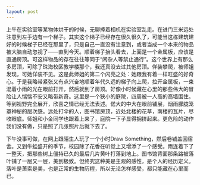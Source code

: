 ```yaml
---
layout: post
---
```

上午在实验室等某物体烘干的时候，无聊捧着相机在实验室乱走。在进门三米远处注意到左手边有一个梯子。其实这个梯子已经存在很久很久了，可能当这栋建筑建好的时候梯子已经在那里了，只是自己一直没有注意到，或者当成一个本来的物品被大脑自动忽视了——直到今天。顺着梯子抬头看去，上面是一个金属板，应该是直通房顶。可这样物品的存在往往等同于“闲杂人等禁止通行”。这个世界上有那么多房顶，可除了珠海校区教学楼那个，我还真没去过其他房顶。佯装攀爬，被师姐发现，可她佯装不见。这是此师姐的第二个闪亮之处：她跟我有着一样旺盛的好奇心。于是我略带紧张又有点兴奋地顺着年代久远的梯子向上爬，拉开金属板，一束混着小雨的光在眼前打开，然后就到了房顶。好像小时候藏在心里的那些伟大的冒险让人惴惴不安又略带新奇。这里是一个狭小的庭院，四周被一人高的高墙围住。等到视野完全展开，欣喜之情已经无法表述。偌大的中大在眼前铺展，烟雨朦胧笼罩神秘的层次感。远处打伞的人，图书馆房顶，近处北楼的花草，南楼的瓦片，尽收眼底。师姐和小金同学也跟着上来了，庭院一下子显得拥挤起来。更危险的动作我们没有做，只是照了几张照片后就下去了。

下午没事可做，在网上跟陌生人玩了一个小时Draw Something，然后卷铺盖回宿舍。又到牛蛙盛开的季节，校园除了花香在听觉上又增添了一个感受。雨连着下了一整天，把那些树上僵持已久的最后几片黄叶打落到地上。图书馆背面那条路被落叶铺了一层又一层，美到极致。但终究这种美是主观的感性，是个人的经历定义。落叶是萧索是美，也是正常的生物历程，所以无论怎样感受，都只能藏在心里而已。